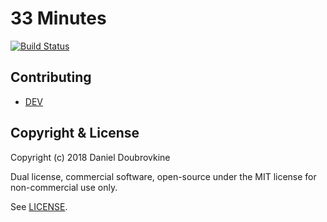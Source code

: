 # 33 Minutes

[![Build Status](https://travis-ci.org/33-minutes/33-minutes-app.svg?branch=master)](https://travis-ci.org/33-minutes/33-minutes-app)

## Contributing

* [DEV](DEV.md)

## Copyright & License

Copyright (c) 2018 Daniel Doubrovkine

Dual license, commercial software, open-source under the MIT license for non-commercial use only.

See [LICENSE](LICENSE.md).
